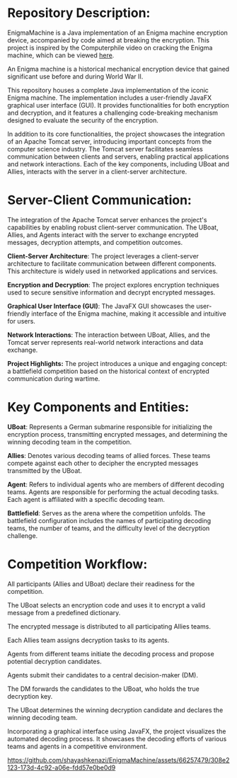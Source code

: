 # Repository Description:
EnigmaMachine is a Java implementation of an Enigma machine encryption device, accompanied by code aimed at breaking the encryption. This project is inspired by the Computerphile video on cracking the Enigma machine, which can be viewed [here](https://www.youtube.com/watch?v=ybkkiGtJmkM).

An Enigma machine is a historical mechanical encryption device that gained significant use before and during World War II.

This repository houses a complete Java implementation of the iconic Enigma machine. The implementation includes a user-friendly JavaFX graphical user interface (GUI). It provides functionalities for both encryption and decryption, and it features a challenging code-breaking mechanism designed to evaluate the security of the encryption.

In addition to its core functionalities, the project showcases the integration of an Apache Tomcat server, introducing important concepts from the computer science industry. The Tomcat server facilitates seamless communication between clients and servers, enabling practical applications and network interactions. Each of the key components, including UBoat and Allies, interacts with the server in a client-server architecture.

# Server-Client Communication:
The integration of the Apache Tomcat server enhances the project's capabilities by enabling robust client-server communication. The UBoat, Allies, and Agents interact with the server to exchange encrypted messages, decryption attempts, and competition outcomes.

**Client-Server Architecture**: The project leverages a client-server architecture to facilitate communication between different components. This architecture is widely used in networked applications and services.

**Encryption and Decryption**: The project explores encryption techniques used to secure sensitive information and decrypt encrypted messages.

**Graphical User Interface (GUI)**: The JavaFX GUI showcases the user-friendly interface of the Enigma machine, making it accessible and intuitive for users.

**Network Interactions**: The interaction between UBoat, Allies, and the Tomcat server represents real-world network interactions and data exchange.

**Project Highlights:**
The project introduces a unique and engaging concept: a battlefield competition based on the historical context of encrypted communication during wartime.

# Key Components and Entities:

**UBoat**: Represents a German submarine responsible for initializing the encryption process, transmitting encrypted messages, and determining the winning decoding team in the competition.

**Allies**: Denotes various decoding teams of allied forces. These teams compete against each other to decipher the encrypted messages transmitted by the UBoat.

**Agent**: Refers to individual agents who are members of different decoding teams. Agents are responsible for performing the actual decoding tasks. Each agent is affiliated with a specific decoding team.

**Battlefield**: Serves as the arena where the competition unfolds. The battlefield configuration includes the names of participating decoding teams, the number of teams, and the difficulty level of the decryption challenge.


# Competition Workflow:

All participants (Allies and UBoat) declare their readiness for the competition.

The UBoat selects an encryption code and uses it to encrypt a valid message from a predefined dictionary.

The encrypted message is distributed to all participating Allies teams.

Each Allies team assigns decryption tasks to its agents.

Agents from different teams initiate the decoding process and propose potential decryption candidates.

Agents submit their candidates to a central decision-maker (DM).

The DM forwards the candidates to the UBoat, who holds the true decryption key.

The UBoat determines the winning decryption candidate and declares the winning decoding team.

Incorporating a graphical interface using JavaFX, the project visualizes the automated decoding process. It showcases the decoding efforts of various teams and agents in a competitive environment.

https://github.com/shayashkenazi/EnigmaMachine/assets/66257479/308e2123-173d-4c92-a06e-fdd57e0be0d9

